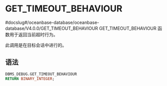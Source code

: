 GET_TIMEOUT_BEHAVIOUR 
==========================================
#docslug#/oceanbase-database/oceanbase-database/V4.0.0/GET_TIMEOUT_BEHAVIOUR
GET_TIMEOUT_BEHAVIOUR 函数用于返回当前超时行为。

此调用是在目标会话中进行的。

语法 
-----------

```sql
DBMS_DEBUG.GET_TIMEOUT_BEHAVIOUR
RETURN BINARY_INTEGER;
```



